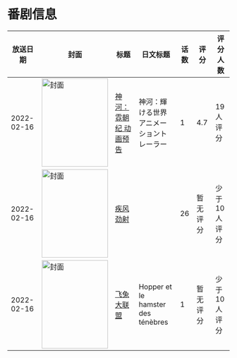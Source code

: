# 番剧信息

|放送日期|封面|标题|日文标题|话数|评分|评分人数|
|---|---|---|---|---|---|---|
|2022-02-16|<img src="//lain.bgm.tv/pic/cover/c/19/f1/369030_GuC43.jpg" alt="封面" style="width:150px;height:200px;object-fit:cover;">|[神河：霓朝纪 动画预告](https://bangumi.tv/subject/369030)|神河：輝ける世界 アニメーショントレーラー|1|4.7|19人评分|
|2022-02-16|<img src="//lain.bgm.tv/pic/cover/c/89/f3/376998_N8NKH.jpg" alt="封面" style="width:150px;height:200px;object-fit:cover;">|[疾风劲射](https://bangumi.tv/subject/376998)||26|暂无评分|少于10人评分|
|2022-02-16|<img src="//lain.bgm.tv/pic/cover/c/9b/0b/436055_666bF.jpg" alt="封面" style="width:150px;height:200px;object-fit:cover;">|[飞兔大联盟](https://bangumi.tv/subject/436055)|Hopper et le hamster des ténèbres|1|暂无评分|少于10人评分|
